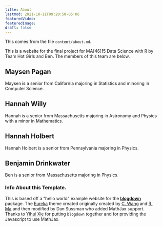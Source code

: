 ```yaml
---
title: About
lastmod: 2021-10-11T09:20:50-05:00
featuredVideo:
featuredImage:
draft: false
---
```


This comes from the file `content/about.md`.

This is a website for the final project for MA[46]15 Data Science with R by Team Hot Girls and Ben.
The members of this team are below.

## Maysen Pagan

Maysen is a senior from California majoring in Statistics and minoring in Computer Science. 

## Hannah Willy

Hannah is a senior from Massachusetts majoring in Astronomy and Physics with a minor in Mathematics.

## Hannah Holbert

Hannah Holbert is a senior from Pennsylvania majoring in Physics. 

## Benjamin Drinkwater

Ben is a senior from Massachusetts majoring in Physics.


<!-- Please leave in the information below -->

### Info About this Template.

This is based off a "hello world" example website for the [**blogdown**](https://github.com/rstudio/blogdown) package. The [Eureka](https://www.wangchucheng.com/en/docs/eureka/) theme created originally created by  [C. Wang](https://www.wangchucheng.com/zh/) and [R. Ma](https://www.ruiqima.com/zh/) and then modified by Dan Sussman who added MathJax support. Thanks to [Yihui Xie](https://github.com/yihui/) for putting `blogdown` together and for providing the Javascript to use MathJax.
